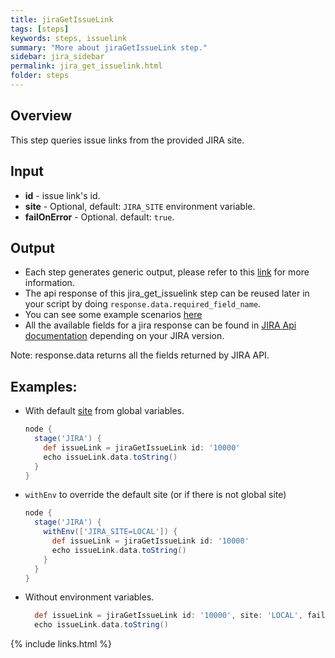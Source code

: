 ```yaml
---
title: jiraGetIssueLink
tags: [steps]
keywords: steps, issuelink
summary: "More about jiraGetIssueLink step."
sidebar: jira_sidebar
permalink: jira_get_issuelink.html
folder: steps
---
```


## Overview

This step queries issue links from the provided JIRA site.

## Input

* **id** - issue link's id.
* **site** - Optional, default: `JIRA_SITE` environment variable.
* **failOnError** - Optional. default: `true`.

## Output

* Each step generates generic output, please refer to this [link](config.html#common-response--error-handling) for more information.
* The api response of this jira_get_issuelink step can be reused later in your script by doing `response.data.required_field_name`.
* You can see some example scenarios [here](https://jenkinsci.github.io/jira-steps-plugin/common_usages.html)
* All the available fields for a jira response can be found in [JIRA Api documentation](https://docs.atlassian.com/jira/REST/) depending on your JIRA version.

Note: response.data returns all the fields returned by JIRA API.

## Examples:

* With default [site](config#environment-variables) from global variables.

  ```groovy
  node {
    stage('JIRA') {
      def issueLink = jiraGetIssueLink id: '10000'
      echo issueLink.data.toString()
    }
  }
  ```
* `withEnv` to override the default site (or if there is not global site)

  ```groovy
  node {
    stage('JIRA') {
      withEnv(['JIRA_SITE=LOCAL']) {
        def issueLink = jiraGetIssueLink id: '10000'
        echo issueLink.data.toString()
      }
    }
  }
  ```
* Without environment variables.

  ```groovy
    def issueLink = jiraGetIssueLink id: '10000', site: 'LOCAL', failOnError: false
    echo issueLink.data.toString()
  ```

{% include links.html %}
